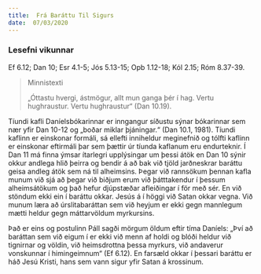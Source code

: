 ```yaml
---
title:  Frá Baráttu Til Sigurs
date:  07/03/2020
---
```


### Lesefni vikunnar
Ef 6.12; Dan 10; Esr 4.1-5; Jós 5.13-15; Opb 1.12-18; Kól 2.15; Róm 8.37-39.

> <p>Minnistexti</p>
> „Óttastu hvergi, ástmögur, allt mun ganga þér í hag. Vertu hughraustur. Vertu hughraustur“ (Dan 10.19).

Tíundi kafli Daníelsbókarinnar er inngangur síðustu sýnar bókarinnar sem nær yfir Dan 10-12 og „boðar miklar þjáningar.“ (Dan 10.1, 1981). Tíundi kaflinn er einskonar formáli, sá ellefti inniheldur meginefnið og tólfti kaflinn er einskonar eftirmáli þar sem þættir úr tíunda kaflanum eru endurteknir. Í Dan 11 má finna ýmsar ítarlegri upplýsingar um þessi átök en Dan 10 sýnir okkur andlega hlið þeirra og bendir á að bak við tjöld jarðneskrar baráttu geisa andleg átök sem ná til alheimsins. Þegar við rannsökum þennan kafla munum við sjá að þegar við biðjum erum við þátttakendur í þessum alheimsátökum og það hefur djúpstæðar afleiðingar í för með sér. En við stöndum ekki ein í baráttu okkar. Jesús á í höggi við Satan okkar vegna. Við munum læra að úrslitabaráttan sem við heyjum er ekki gegn mannlegum mætti heldur gegn máttarvöldum myrkursins.

Það er eins og postulinn Páll sagði mörgum öldum eftir tíma Daníels: „Því að baráttan sem við eigum í er ekki við menn af holdi og blóði heldur við tignirnar og völdin, við heimsdrottna þessa myrkurs, við andaverur vonskunnar í himingeimnum“ (Ef 6.12). En farsæld okkar í þessari baráttu er háð Jesú Kristi, hans sem vann sigur yfir Satan á krossinum.